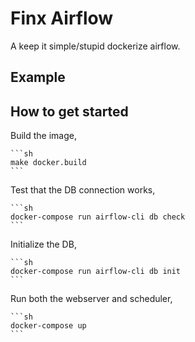 # Finx Airflow
A keep it simple/stupid dockerize airflow.

## Example

## How to get started

Build the image,

    ```sh
    make docker.build
    ```

Test that the DB connection works, 

    ```sh
    docker-compose run airflow-cli db check
    ```

Initialize the DB,

    ```sh
    docker-compose run airflow-cli db init
    ```


Run both the webserver and scheduler,

    ```sh
    docker-compose up
    ```

